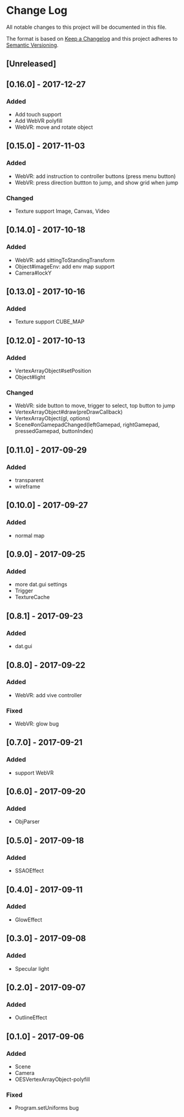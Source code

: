 # Change Log
All notable changes to this project will be documented in this file.

The format is based on [Keep a Changelog](http://keepachangelog.com/)
and this project adheres to [Semantic Versioning](http://semver.org/).

## [Unreleased]


## [0.16.0] - 2017-12-27
### Added
- Add touch support
- Add WebVR polyfill
- WebVR: move and rotate object


## [0.15.0] - 2017-11-03
### Added
- WebVR: add instruction to controller buttons (press menu button)
- WebVR: press direction buttton to jump, and show grid when jump

### Changed
- Texture support Image, Canvas, Video


## [0.14.0] - 2017-10-18
### Added
- WebVR: add sittingToStandingTransform
- Object#imageEnv: add env map support
- Camera#lockY


## [0.13.0] - 2017-10-16
### Added
- Texture support CUBE_MAP


## [0.12.0] - 2017-10-13
### Added
- VertexArrayObject#setPosition
- Object#light

### Changed
- WebVR: side button to move, trigger to select, top button to jump
- VertexArrayObject#draw(preDrawCallback)
- VertexArrayObject(gl, options)
- Scene#onGamepadChanged(leftGamepad, rightGamepad, pressedGamepad, buttonIndex)


## [0.11.0] - 2017-09-29
### Added
- transparent
- wireframe


## [0.10.0] - 2017-09-27
### Added
- normal map


## [0.9.0] - 2017-09-25
### Added
- more dat.gui settings
- Trigger
- TextureCache


## [0.8.1] - 2017-09-23
### Added
- dat.gui


## [0.8.0] - 2017-09-22
### Added
- WebVR: add vive controller

### Fixed
- WebVR: glow bug


## [0.7.0] - 2017-09-21
### Added
- support WebVR


## [0.6.0] - 2017-09-20
### Added
- ObjParser


## [0.5.0] - 2017-09-18
### Added
- SSAOEffect


## [0.4.0] - 2017-09-11
### Added
- GlowEffect


## [0.3.0] - 2017-09-08
### Added
- Specular light


## [0.2.0] - 2017-09-07
### Added
- OutlineEffect


## [0.1.0] - 2017-09-06
### Added
- Scene
- Camera
- OESVertexArrayObject-polyfill

### Fixed
- Program.setUniforms bug
